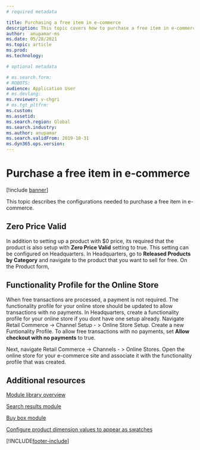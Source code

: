 ```yaml
---
# required metadata

title: Purchasing a free item in e-commerce
description: This topic covers how to purchase a free item in e-commerce
author:  anupamar-ms
ms.date: 05/28/2021
ms.topic: article
ms.prod: 
ms.technology: 

# optional metadata

# ms.search.form: 
# ROBOTS: 
audience: Application User
# ms.devlang: 
ms.reviewer: v-chgri
# ms.tgt_pltfrm: 
ms.custom: 
ms.assetid: 
ms.search.region: Global
ms.search.industry: 
ms.author: anupamar
ms.search.validFrom: 2019-10-31
ms.dyn365.ops.version: 
---
```


# Purchase a free item in e-commerce

[!include [banner](includes/banner.md)]

This topic describes the configurations needed to purchase a free item in e-commerce. 

## Zero Price Valid

In addition to setting up a product with $0 price, its required that the product is also setup with **Zero Price Valid** setting to true. This setting can be configured on Headquarters. In Headquarters, go to **Released Products by Category** and navigate to the product that you want to sell for free. On the Product form, 

## Functionality Profile for the Online Store
When free transactions are processed, a payment is not required. The functionality profile for your online store should be updated to allow transactions with no payments.
In Headquarters, create a functionality profile for your online store if you dont have one setup already. Navigate Retail Commerce -> Channel Setup - > Online Store Setup.  Create a new Funtionality Profile. To allow free transactions with no payments, set **Allow checkout with no payments** to true.  

Next, navigate Retail Commerce -> Channels - > Online Stores. Open the online store for your e-commerce site and associate it with the functionality profile that was created. 



## Additional resources

[Module library overview](starter-kit-overview.md)

[Search results module](search-result-module.md)

[Buy box module](add-buy-box.md)

[Configure product dimension values to appear as swatches](./dev-itpro/dimensions-swatch.md)

[!INCLUDE[footer-include](../includes/footer-banner.md)]
